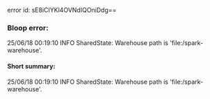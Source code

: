 error id: sE8iCIYKl4OVNdIQOniDdg==
### Bloop error:

25/06/18 00:19:10 INFO SharedState: Warehouse path is 'file:<WORKSPACE>/spark-warehouse'.
#### Short summary: 

25/06/18 00:19:10 INFO SharedState: Warehouse path is 'file:<WORKSPACE>/spark-warehouse'.